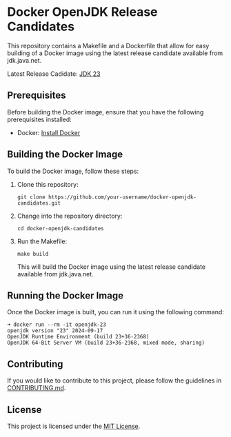 # Docker OpenJDK Release Candidates

This repository contains a Makefile and a Dockerfile that allow for easy building of a Docker image using the latest release candidate available from jdk.java.net.

Latest Release Cadidate: [JDK 23](https://jdk.java.net/23/)

## Prerequisites

Before building the Docker image, ensure that you have the following prerequisites installed:

- Docker: [Install Docker](https://docs.docker.com/get-docker/)

## Building the Docker Image

To build the Docker image, follow these steps:

1. Clone this repository:

    ```shell
    git clone https://github.com/your-username/docker-openjdk-candidates.git
    ```

2. Change into the repository directory:

    ```shell
    cd docker-openjdk-candidates
    ```

3. Run the Makefile:

    ```shell
    make build
    ```

    This will build the Docker image using the latest release candidate available from jdk.java.net.

## Running the Docker Image

Once the Docker image is built, you can run it using the following command:

```shell
➜ docker run --rm -it openjdk-23
openjdk version "23" 2024-09-17
OpenJDK Runtime Environment (build 23+36-2368)
OpenJDK 64-Bit Server VM (build 23+36-2368, mixed mode, sharing)
```


## Contributing

If you would like to contribute to this project, please follow the guidelines in [CONTRIBUTING.md](CONTRIBUTING.md).

## License

This project is licensed under the [MIT License](LICENSE).
